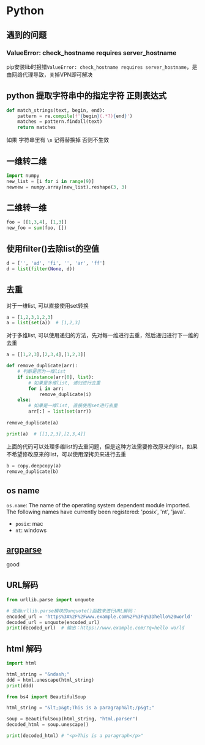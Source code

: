 # Python

## 遇到的问题

### ValueError: check_hostname requires server_hostname

pip安装lib时报错`ValueError: check_hostname requires server_hostname`，是由网络代理导致，关掉VPN即可解决

## python 提取字符串中的指定字符 正则表达式

```py
def match_strings(text, begin, end):
    pattern = re.compile(f'{begin}(.*?){end}')
    matches = pattern.findall(text)
    return matches
```

如果 字符串里有 `\n` 记得替换掉 否则不生效

## 一维转二维

```py
import numpy
new_list = [i for i in range(9)]
newnew = numpy.array(new_list).reshape(3, 3)
```

## 二维转一维

```py
foo = [[1,3,4], [1,3]]
new_foo = sum(foo, [])
```

## 使用filter()去除list的空值

```py
d = ['', 'ad', 'fi', '', 'ar', 'ff']
d = list(filter(None, d))
```

## 去重

对于一维list, 可以直接使用set转换

```py
a = [1,2,3,1,2,3]
a = list(set(a))  # [1,2,3]
```

对于多维list, 可以使用递归的方法，先对每一维进行去重，然后递归进行下一维的去重

```py
a = [[1,2,3],[2,3,4],[1,2,3]]

def remove_duplicate(arr):
    # 判断是否为一维list
    if isinstance(arr[0], list):
        # 如果是多维list, 递归进行去重
        for i in arr:
            remove_duplicate(i)
    else:
        # 如果是一维list, 直接使用set进行去重
        arr[:] = list(set(arr))
        
remove_duplicate(a)

print(a)  # [[1,2,3],[2,3,4]]
```

上面的代码可以处理多维list的去重问题，但是这种方法需要修改原来的list，如果不希望修改原来的list，可以使用深拷贝来进行去重

```py
b = copy.deepcopy(a)
remove_duplicate(b)
```

## os name

`os.name`: The name of the operating system dependent module imported. The following names have currently been registered: 'posix', 'nt', 'java'.

- `posix`: mac
- `nt`: windows

## [argparse]

good

## URL解码

```py
from urllib.parse import unquote

# 使用urllib.parse模块的unquote()函数来进行URL解码：
encoded_url = 'https%3A%2F%2Fwww.example.com%2F%3Fq%3Dhello%20world'
decoded_url = unquote(encoded_url)
print(decoded_url)  # 输出：https://www.example.com/?q=hello world
```

## html 解码

```py
import html

html_string = "&ndash;"
ddd = html.unescape(html_string)
print(ddd)
```

```py
from bs4 import BeautifulSoup

html_string = "&lt;p&gt;This is a paragraph&lt;/p&gt;"

soup = BeautifulSoup(html_string, "html.parser")
decoded_html = soup.unescape()

print(decoded_html) # "<p>This is a paragraph</p>"
```

[argparse]: https://docs.python.org/zh-cn/3.11/library/argparse.html
